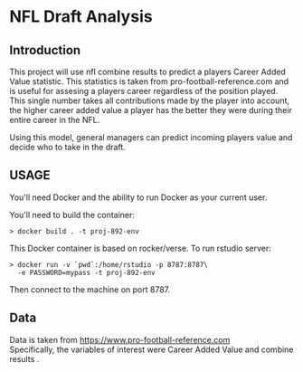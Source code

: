 NFL Draft Analysis
==================

Introduction
------------

This project will use nfl combine results to predict a players Career Added Value statistic. This statistics is taken from pro-football-reference.com and is useful for assesing a players career regardless of the position played. This single number takes all contributions made by the player into account, the higher career added value a player has the better they were during their entire career in the NFL.

Using this model, general managers can predict incoming players value and decide who to take in the draft.

USAGE
-----
You'll need Docker and the ability to run Docker as your current user.

You'll need to build the container:

    > docker build . -t proj-892-env

This Docker container is based on rocker/verse. To run rstudio server:

    > docker run -v `pwd`:/home/rstudio -p 8787:8787\
      -e PASSWORD=mypass -t proj-892-env
      
Then connect to the machine on port 8787.

Data
----

Data is taken from https://www.pro-football-reference.com <br />
Specifically, the variables of interest were Career Added Value and combine results .



